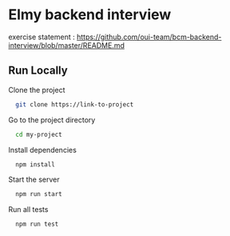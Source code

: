 
# Elmy backend interview

exercise statement : https://github.com/oui-team/bcm-backend-interview/blob/master/README.md




## Run Locally

Clone the project

```bash
  git clone https://link-to-project
```

Go to the project directory

```bash
  cd my-project
```

Install dependencies

```bash
  npm install
```

Start the server

```bash
  npm run start
```

Run all tests

```bash
  npm run test
```



